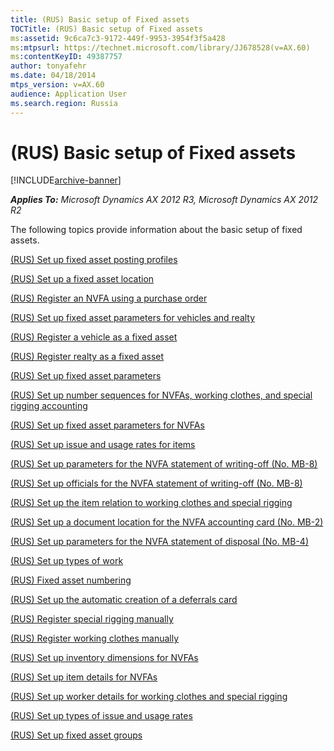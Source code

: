 ```yaml
---
title: (RUS) Basic setup of Fixed assets
TOCTitle: (RUS) Basic setup of Fixed assets
ms:assetid: 9c6ca7c3-9172-449f-9953-3954f3f5a428
ms:mtpsurl: https://technet.microsoft.com/library/JJ678528(v=AX.60)
ms:contentKeyID: 49387757
author: tonyafehr
ms.date: 04/18/2014
mtps_version: v=AX.60
audience: Application User
ms.search.region: Russia
---
```


# (RUS) Basic setup of Fixed assets 


[!INCLUDE[archive-banner](includes/archive-banner.md)]


_**Applies To:** Microsoft Dynamics AX 2012 R3, Microsoft Dynamics AX 2012 R2_

The following topics provide information about the basic setup of fixed assets.

[(RUS) Set up fixed asset posting profiles](rus-set-up-fixed-asset-posting-profiles.md)

[(RUS) Set up a fixed asset location](rus-set-up-a-fixed-asset-location.md)

[(RUS) Register an NVFA using a purchase order](rus-register-an-nvfa-using-a-purchase-order.md)

[(RUS) Set up fixed asset parameters for vehicles and realty](rus-set-up-fixed-asset-parameters-for-vehicles-and-realty.md)

[(RUS) Register a vehicle as a fixed asset](rus-register-a-vehicle-as-a-fixed-asset.md)

[(RUS) Register realty as a fixed asset](rus-register-realty-as-a-fixed-asset.md)

[(RUS) Set up fixed asset parameters](rus-set-up-fixed-asset-parameters.md)

[(RUS) Set up number sequences for NVFAs, working clothes, and special rigging accounting](rus-set-up-number-sequences-for-nvfas-working-clothes-and-special-rigging-accounting.md)

[(RUS) Set up fixed asset parameters for NVFAs](rus-set-up-fixed-asset-parameters-for-nvfas.md)

[(RUS) Set up issue and usage rates for items](rus-set-up-issue-and-usage-rates-for-items.md)

[(RUS) Set up parameters for the NVFA statement of writing-off (No. MB-8)](rus-set-up-parameters-for-the-nvfa-statement-of-writing-off-no-mb-8.md)

[(RUS) Set up officials for the NVFA statement of writing-off (No. MB-8)](rus-set-up-officials-for-the-nvfa-statement-of-writing-off-no-mb-8.md)

[(RUS) Set up the item relation to working clothes and special rigging](rus-set-up-the-item-relation-to-working-clothes-and-special-rigging.md)

[(RUS) Set up a document location for the NVFA accounting card (No. MB-2)](rus-set-up-a-document-location-for-the-nvfa-accounting-card-no-mb-2.md)

[(RUS) Set up parameters for the NVFA statement of disposal (No. MB-4)](rus-set-up-parameters-for-the-nvfa-statement-of-disposal-no-mb-4.md)

[(RUS) Set up types of work](rus-set-up-types-of-work.md)

[(RUS) Fixed asset numbering](rus-fixed-asset-numbering.md)

[(RUS) Set up the automatic creation of a deferrals card](rus-set-up-the-automatic-creation-of-a-deferrals-card.md)

[(RUS) Register special rigging manually](rus-register-special-rigging-manually.md)

[(RUS) Register working clothes manually](rus-register-working-clothes-manually.md)

[(RUS) Set up inventory dimensions for NVFAs](rus-set-up-inventory-dimensions-for-nvfas.md)

[(RUS) Set up item details for NVFAs](rus-set-up-item-details-for-nvfas.md)

[(RUS) Set up worker details for working clothes and special rigging](rus-set-up-worker-details-for-working-clothes-and-special-rigging.md)

[(RUS) Set up types of issue and usage rates](rus-set-up-types-of-issue-and-usage-rates.md)

[(RUS) Set up fixed asset groups](rus-set-up-fixed-asset-groups.md)

  


